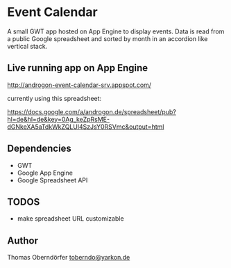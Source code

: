 
Event Calendar
==============
A small GWT app hosted on App Engine to display events. 
Data is read from a public Google spreadsheet and sorted by month in an accordion like vertical stack.

Live running app on App Engine
------------------------------
http://androgon-event-calendar-srv.appspot.com/

currently using this spreadsheet:

https://docs.google.com/a/androgon.de/spreadsheet/pub?hl=de&hl=de&key=0Ag_keZpRsME-dGNkeXA5aTdkWkZQLUl4SzJsY0RSVmc&output=html

Dependencies
------------
* GWT
* Google App Engine
* Google Spreadsheet API

TODOS
-----
* make spreadsheet URL customizable

Author
------
Thomas Oberndörfer <toberndo@yarkon.de>


